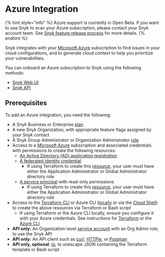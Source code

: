 # Azure Integration

{% hint style="info" %}
Azure support is currently in Open Beta. If you want to use Snyk to scan your Azure subscription, please contact your Snyk account team. See [Snyk feature release process](../../../more-info/snyk-feature-release-process.md) for more details.
{% endhint %}

Snyk integrates with your [Microsoft Azure](https://azure.microsoft.com/en-us/) subscription to find issues in your cloud configurations, and to generate cloud context to help you prioritize your vulnerabilities.

You can onboard an Azure subscription to Snyk using the following methods:

* [Snyk Web UI](snyk-cloud-for-azure-web-ui/)
* [Snyk API](snyk-cloud-for-azure-api/)

## Prerequisites

To add an Azure integration, you need the following:

* A Snyk Business or Enterprise [plan](https://snyk.io/plans/)
* A new Snyk Organization, with appropriate feature flags assigned by your Snyk contact
* A Snyk Group Administrator or Organization Administrator [role](https://docs.snyk.io/features/user-and-group-management/managing-users-and-permissions/managing-permissions)
* Access to a [Microsoft Azure](https://azure.microsoft.com/en-us/) subscription and associated credentials with permissions to create the following resources:
  * [An Active Directory (AD) application registration](https://learn.microsoft.com/en-us/azure/active-directory/develop/app-objects-and-service-principals#application-registration)
  * [A federated identity credential](https://learn.microsoft.com/en-us/azure/active-directory/develop/workload-identity-federation)
    * If using Terraform to create this [resource](https://registry.terraform.io/providers/hashicorp/azuread/latest/docs/resources/application\_federated\_identity\_credential#api-permissions), your user must have either the Application Administrator or Global Administrator directory role
  * [A service principal](https://learn.microsoft.com/en-us/azure/active-directory/develop/app-objects-and-service-principals#service-principal-object) with read-only permissions
    * If using Terraform to create this [resource](https://registry.terraform.io/providers/hashicorp/azuread/latest/docs/resources/service\_principal), your user must have either the Application Administrator or Global Administrator directory role
* Access to the [Terraform CLI](https://www.terraform.io/downloads) or Azure CLI ([locally](https://learn.microsoft.com/en-us/cli/azure/) or via the [Cloud Shell](https://portal.azure.com/#home)) to create the above resources via Terraform or Bash script
  * If using Terraform or the Azure CLI locally, ensure you configure it with your Azure credentials. See instructions for [Terraform](https://registry.terraform.io/providers/hashicorp/azuread/latest/docs#authenticating-to-azure-active-directory) or the [Azure CLI](https://learn.microsoft.com/en-us/cli/azure/authenticate-azure-cli)
* **API only:** An Organization-level [service account](https://docs.snyk.io/features/user-and-group-management/structure-account-for-high-application-performance/service-accounts#set-up-a-service-account) with an Org Admin role, to use the Snyk API
* **API only:** An API client such as [curl](https://curl.se/), [HTTPie](https://httpie.io/), or [Postman](https://www.postman.com/)
* **API only, optional**: [jq](https://stedolan.github.io/jq/), to unescape JSON containing the Terraform template or Bash script
